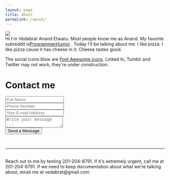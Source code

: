 ```yaml
---
layout: page
title: about
permalink: /about/
---
```


<img class="col one right" src="/img/prof_pic.jpg">

<br/>
Hi I'm Vedabrat Anand Etwaru. Most people know me as Anand. My favorite subreddit is<a href="http://reddit.com/r/ProgrammerHumor" target="blank">ProgrammerHumor</a> . Today I'll be talking about me. I like pizza. I like pizza cause it has cheese in it. Cheese tastes good.

<p>The social icons blow are  <a href="http://fortawesome.github.io/Font-Awesome/" target="blank">Font Awesome icons</a>. Linked In, Tumblr and Twitter may not work, they're under construction.

<h1>Contact me</h1>

<form action="https://getsimpleform.com/messages?form_api_token=5364b7dc575df9a4449bde7d9e63a705" method="post">
  <!-- the redirect_to is optional, the form will redirect to the referrer on submission -->
  <input type='hidden' name='redirect_to' value='<the complete return url e.g. http://fooey.com/thank-you.html>' />
  <!-- all your input fields here.... -->
  <input type='text' name='name' placeholder='Full Name' /><br>  
  <input type='text' name='number' placeholder='Phone Number' /><br>
  <input type='email' name='email' placeholder='Your E-mail Address' /><br>
  <textarea name='message' placeholder='Write your message ...'></textarea><br>
  <input type='submit' value='Send a Message' />
</form>

<br/>
<hr/>
<br/>
<span class="contacticon center">
	<a href="mailto:vedabrat@gmail.com"><i class="fa fa-envelope-square"></i></a>
	<a href="https://github.com/vedabrat" target="_blank"><i class="fa fa-github-square"></i></a>
	<a href="https://www.linkedin.com" target="_blank"><i class="fa fa-linkedin-square"></i></a>
	<a href="http://tumblr.com/theemptybarrel" target="_blank"><i class="fa fa-tumblr-square"></i></a>
	<a href="https://twitter.com/vedabrat" target="_blank"><i class="fa fa-twitter-square"></i></a></span>

<div class="col three caption">
	Reach out to me by texting 201-204-8791. If it's extremely urgent, call me at 201-204-8791. If we need to keep documentation about what we're talking about, email me at vedabrat@gmail.com.
</div>
